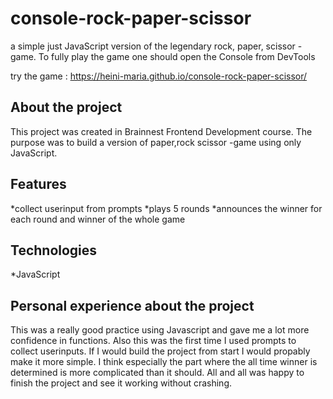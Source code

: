 # console-rock-paper-scissor
a simple just JavaScript version of the legendary rock, paper, scissor -game. To fully play the game one should open the Console from DevTools

try the game :  https://heini-maria.github.io/console-rock-paper-scissor/

## About the project

This project was created in Brainnest Frontend Development course. The purpose was to build a version of paper,rock scissor -game using only JavaScript.

## Features
*collect userinput from prompts
*plays 5 rounds
*announces the winner for each round and winner of the whole game

## Technologies
*JavaScript

## Personal experience about the project
This was a really good practice using Javascript and gave me a lot more confidence in functions. Also this was the first time I used prompts to collect userinputs. If I would build the project from start I would propably make it more simple. I think especially the part where the all time winner is determined is more complicated than it should. All and all was happy to finish the project and see it working without crashing.
